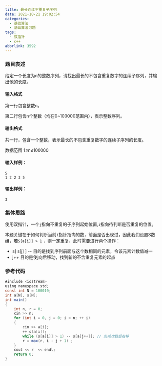 ```yaml
---
title: 最长连续不重复子序列
date: 2021-10-21 19:02:54
categories:
  - 基础算法
  - 基础算法习题
tags:
  - 双指针
  - c++
abbrlink: 3592
---
```


### 题目表述

给定一个长度为n的整数序列，请找出最长的不包含重复数字的连续子序列，并输出他的长度。<!-- more -->

#### 输入格式

第一行包含整数n。

第二行包含n个整数（均在0~100000范围内），表示整数序列。

#### 输出格式

共一行，包含一个整数，表示最长的不包含重复数字的连续子序列的长度。

数据范围   1≤n≤100000

#### 输入样例：

```undefined
5
1 2 2 3 5
```

#### 输出样例：

```undefined
3
```

### 集体思路

​	使用双指针，一个`j`指向不重复的子序列起始位置,`i`指向待判断是否重复的位置。

​	本题关键在于如何判断当前`i`指针指向的数，前面是否出现过，因此我们设置S数组，若`S[a[i]] > 1` ，则一定重复，此时需要进行两个操作：

* s[ s[j] ] --    目的是找到序列前面与这个数相同的元素，令该元素计数值减一
* j++            目的是使j向后移动，找到新的不含重复元素的起点

### 参考代码

````java
#include <iostream>
using namespace std;
const int N = 100010;
int a[N], s[N];
int main()
{
    int n, r = 0;
    cin >> n;
    for (int i = 0, j = 0; i < n; ++ i)
    {
        cin >> a[i];
        ++ s[a[i]];
        while (s[a[i]] > 1) -- s[a[j++]]; // 先减次数后右移
        r = max(r, i - j + 1) ;
    }
    cout << r  << endl;
    return 0;
}
````



